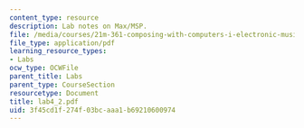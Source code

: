 ```yaml
---
content_type: resource
description: Lab notes on Max/MSP.
file: /media/courses/21m-361-composing-with-computers-i-electronic-music-composition-spring-2008/3f45cd1f274f03bcaaa1b69210600974_lab4_2.pdf
file_type: application/pdf
learning_resource_types:
- Labs
ocw_type: OCWFile
parent_title: Labs
parent_type: CourseSection
resourcetype: Document
title: lab4_2.pdf
uid: 3f45cd1f-274f-03bc-aaa1-b69210600974
---
```

